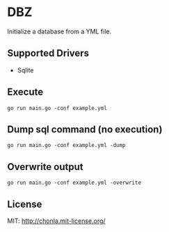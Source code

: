 DBZ
=====

Initialize a database from a YML file.

## Supported Drivers

* Sqlite

## Execute

```
go run main.go -conf example.yml
```

## Dump sql command (no execution)

```
go run main.go -conf example.yml -dump
```

## Overwrite output

```
go run main.go -conf example.yml -overwrite
```

## License

MIT: http://chonla.mit-license.org/